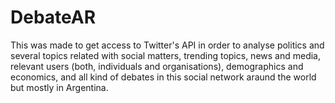# DebateAR
This was made to get access to Twitter's API in order to analyse politics and several topics related with social matters, trending topics, news and media, relevant users (both, individuals and organisations), demographics and economics, and all kind of debates in this social network araund the world but mostly in Argentina.
